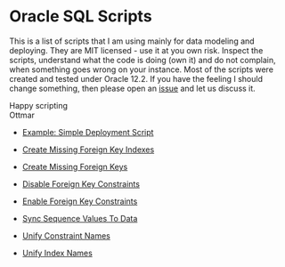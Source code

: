 # Oracle SQL Scripts

This is a list of scripts that I am using mainly for data modeling and deploying. They are MIT licensed - use it at you own risk. Inspect the scripts, understand what the code is doing (own it) and do not complain, when something goes wrong on your instance. Most of the scripts were created and tested under Oracle 12.2. If you have the feeling I should change something, then please open an [issue](https://github.com/ogobrecht/oracle-sql-scripts/issues/new/choose) and let us discuss it.

Happy scripting\
Ottmar

- [Example: Simple Deployment Script](examples/deploy.sql)

- [Create Missing Foreign Key Indexes](scripts/create_missing_foreign_key_indexes.sql)
- [Create Missing Foreign Keys](scripts/create_missing_foreign_keys.sql)
- [Disable Foreign Key Constraints](scripts/disable_foreign_key_constraints.sql)
- [Enable Foreign Key Constraints](scripts/enable_foreign_key_constraints.sql)
- [Sync Sequence Values To Data](scripts/sync_sequence_values_to_data.sql)
- [Unify Constraint Names](scripts/unify_constraint_names.sql)
- [Unify Index Names](scripts/unify_index_names.sql)
